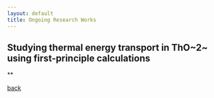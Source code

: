 ```yaml
---
layout: default
title: Ongoing Research Works
---
```


## Studying thermal energy transport in ThO~2~ using first-principle calculations

**

[back](./)
